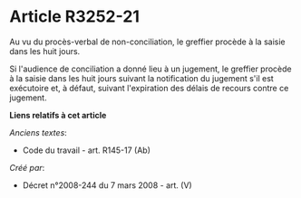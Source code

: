 # Article R3252-21

Au vu du procès-verbal de non-conciliation, le greffier procède à la saisie dans les huit jours.

Si l'audience de conciliation a donné lieu à un jugement, le greffier procède à la saisie dans les huit jours suivant la
notification du jugement s'il est exécutoire et, à défaut, suivant l'expiration des délais de recours contre ce jugement.

**Liens relatifs à cet article**

_Anciens textes_:

  - Code du travail - art. R145-17 (Ab)

_Créé par_:

  - Décret n°2008-244 du 7 mars 2008 - art. (V)

